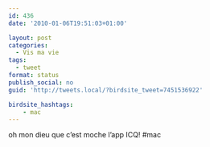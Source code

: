 ```yaml
---
id: 436
date: '2010-01-06T19:51:03+01:00'

layout: post
categories:
  - Vis ma vie
tags:
  - tweet
format: status
publish_social: no
guid: 'http://tweets.local/?birdsite_tweet=7451536922'

birdsite_hashtags:
    - mac
---
```


oh mon dieu que c’est moche l’app ICQ! #mac